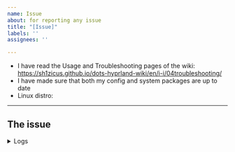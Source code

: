 ```yaml
---
name: Issue
about: for reporting any issue
title: "[Issue]"
labels: ''
assignees: ''

---
```


- I have read the Usage and Troubleshooting pages of the wiki: https://sh1zicus.github.io/dots-hyprland-wiki/en/i-i/04troubleshooting/
- I have made sure that both my config and system packages are up to date
- Linux distro: 

---
## The issue
<!-- Describe your problem here. -->
<!-- 1. Use `LANG=C` to get the output of a command in English, eg. `LANG=C date` displays time in English. -->
<!-- 2. If it throws errors, **PLEASE**, attach logs and describe in detail if possible. -->

<details>
<summary>Logs</summary>

<!-- ↓↓ DO NOT IGNORE THIS. NO HELP CAN BE GIVEN WITHOUT SUFFICIENT LOGS -->
<!-- Bar and widgets not showing? run `pkill ags; ags` for logs -->
<!-- Installation failed? Run installation again for logs -->

```plain
Paste logs here
```

</details>
